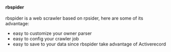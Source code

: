 #### rbspider

rbspider is a web scrawler based on rpsider, here are some of its advantage:
* easy to customize your owner parser
* easy to config your crawler job
* easy to save to your data since rbspider take advantage of Activerecord

